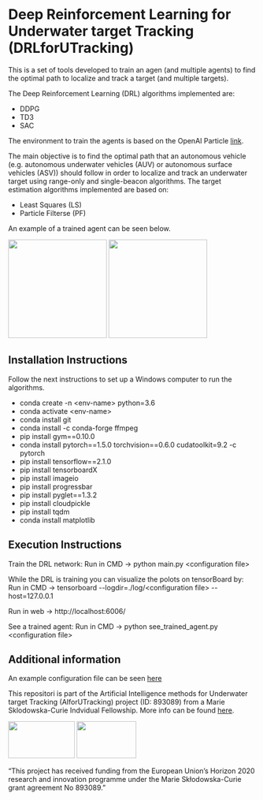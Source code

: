 # Deep Reinforcement Learning for Underwater target Tracking (DRLforUTracking)
This is a set of tools developed to train an agen (and multiple agents) to find the optimal path to localize and track a target (and multiple targets).

The Deep Reinforcement Learning (DRL) algorithms implemented are:

- DDPG
- TD3
- SAC

The environment to train the agents is based on the OpenAI Particle [link](https://github.com/openai/multiagent-particle-envs).

The main objective is to find the optimal path that an autonomous vehicle (e.g. autonomous underwater vehicles (AUV) or autonomous surface vehicles (ASV)) should follow in order to localize and track an underwater target using range-only and single-beacon algorithms. The target estimation algorithms implemented are based on:

- Least Squares (LS)
- Particle Filterse (PF)

An example of a trained agent can be seen below.

<img src="https://github.com/imasmitja/DRL4AUV/blob/main/trained_saca.gif" width="200" height="200"/>
<img src="https://github.com/imasmitja/DRL4AUV/blob/main/trained_sacc.gif" width="200" height="200"/>

## Installation Instructions
Follow the next instructions to set up a Windows computer to run the algorithms.

- conda create -n \<env-name\> python=3.6
- conda activate \<env-name\>
- conda install git
- conda install -c conda-forge ffmpeg
- pip install gym==0.10.0
- conda install pytorch==1.5.0 torchvision==0.6.0 cudatoolkit=9.2 -c pytorch
- pip install tensorflow==2.1.0
- pip install tensorboardX
- pip install imageio
- pip install progressbar
- pip install pyglet==1.3.2
- pip install cloudpickle
- pip install tqdm
- conda install matplotlib


## Execution Instructions
Train the DRL network:
Run in CMD -> python main.py \<configuration file\>


While the DRL is training you can visualize the polots on tensorBoard by:
Run in CMD -> tensorboard --logdir=./log/\<configuration file\> --host=127.0.0.1

Run in web -> http://localhost:6006/


See a trained agent:
Run in CMD -> python see_trained_agent.py \<configuration file\>



## Additional information
An example configuration file can be seen [here](https://github.com/imasmitja/DRL4AUV/blob/main/test_configuration.txt)


This repositori is part of the Artificial Intelligence methods for Underwater target Tracking (AIforUTracking) project (ID: 893089) from a Marie Sklodowska-Curie Indvidual Fellowship. More info can be found [here](https://cordis.europa.eu/project/id/893089).

<img src="https://github.com/imasmitja/DRLforUTracking/blob/main/mscacolor.png" width="135" height="75"/> <img src="https://github.com/imasmitja/DRLforUTracking/blob/main/euflag.png" width="121" height="75"/>

“This project has received funding from the European Union’s Horizon 2020 research and innovation programme under the Marie Skłodowska-Curie grant agreement No 893089.”

